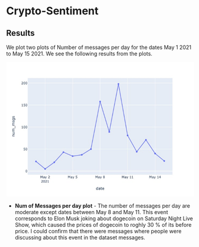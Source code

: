 # Crypto-Sentiment
 
## Results

We plot two plots of Number of messages per day for the dates May 1 2021 to May 15 2021. We see the following results from the plots.

![alt text](https://github.com/man007yadav/Crypto-Sentiment/blob/main/num_msgs.jpeg)

* **Num of Messages per day plot** - The number of messages per day are moderate except dates between May 8 and May 11. This event corresponds to Elon Musk joking about dogecoin on Saturday Night Live Show, which caused the prices of dogecoin to roghly 30 % of its before price. I could confirm that there were messages where people were discussing about this event in the dataset messages.


